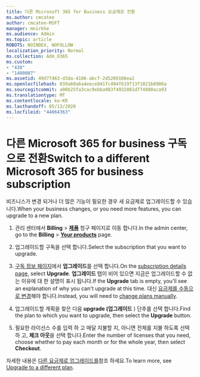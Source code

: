 ```yaml
---
title: 다른 Microsoft 365 for Business 요금제로 전환
ms.author: cmcatee
author: cmcatee-MSFT
manager: mnirkhe
ms.audience: Admin
ms.topic: article
ROBOTS: NOINDEX, NOFOLLOW
localization_priority: Normal
ms.collection: Adm_O365
ms.custom:
- "438"
- "1400007"
ms.assetid: 49d77463-d3da-4106-abcf-2d5209106ea2
ms.openlocfilehash: 039a60a6a4eece841fc494f619f13f1021b8906a
ms.sourcegitcommit: a98b25fa3cac9ebba983f4932881d774880aca93
ms.translationtype: MT
ms.contentlocale: ko-KR
ms.lasthandoff: 05/13/2020
ms.locfileid: "44064363"
---
```

# <a name="switch-to-a-different-microsoft-365-for-business-subscription"></a><span data-ttu-id="39e25-102">다른 Microsoft 365 for business 구독으로 전환</span><span class="sxs-lookup"><span data-stu-id="39e25-102">Switch to a different Microsoft 365 for business subscription</span></span>

<span data-ttu-id="39e25-103">비즈니스가 변경 되거나 더 많은 기능이 필요한 경우 새 요금제로 업그레이드할 수 있습니다.</span><span class="sxs-lookup"><span data-stu-id="39e25-103">When your business changes, or you need more features, you can upgrade to a new plan.</span></span>
  
1. <span data-ttu-id="39e25-104">관리 센터에서 **Billing** \> **[제품](https://go.microsoft.com/fwlink/p/?linkid=842054)** 청구 페이지로 이동 합니다.</span><span class="sxs-lookup"><span data-stu-id="39e25-104">In the admin center, go to the **Billing** \> **[Your products](https://go.microsoft.com/fwlink/p/?linkid=842054)** page.</span></span>

2. <span data-ttu-id="39e25-105">업그레이드할 구독을 선택 합니다.</span><span class="sxs-lookup"><span data-stu-id="39e25-105">Select the subscription that you want to upgrade.</span></span>

3. <span data-ttu-id="39e25-106">[구독 정보 페이지](https://admin.microsoft.com/AdminPortal/Home#/subscriptions/webdirect%252F0dbaa202-d590-4529-98c2-a5e2ebaac702)에서 **업그레이드**를 선택 합니다.</span><span class="sxs-lookup"><span data-stu-id="39e25-106">On the [subscription details page](https://admin.microsoft.com/AdminPortal/Home#/subscriptions/webdirect%252F0dbaa202-d590-4529-98c2-a5e2ebaac702), select **Upgrade**.</span></span>  <span data-ttu-id="39e25-107">**업그레이드** 탭이 비어 있으면 지금은 업그레이드할 수 없는 이유에 대 한 설명이 표시 됩니다.</span><span class="sxs-lookup"><span data-stu-id="39e25-107">If the **Upgrade** tab is empty, you'll see an explanation of why you can't upgrade at this time.</span></span> <span data-ttu-id="39e25-108">대신 [요금제를 수동으로 변경](https://docs.microsoft.com/microsoft-365/commerce/subscriptions/change-plans-manually?view=o365-worldwide)해야 합니다.</span><span class="sxs-lookup"><span data-stu-id="39e25-108">Instead, you will need to [change plans manually](https://docs.microsoft.com/microsoft-365/commerce/subscriptions/change-plans-manually?view=o365-worldwide).</span></span>

4. <span data-ttu-id="39e25-109">업그레이드할 계획을 찾은 다음 **upgrade (업그레이드** ) 단추를 선택 합니다.</span><span class="sxs-lookup"><span data-stu-id="39e25-109">Find the plan to which you want to upgrade, then select the **Upgrade** button.</span></span>

5. <span data-ttu-id="39e25-110">필요한 라이선스 수를 입력 하 고 매달 지불할 지, 아니면 전체를 지불 하도록 선택 하 고, **체크 아웃**을 선택 합니다.</span><span class="sxs-lookup"><span data-stu-id="39e25-110">Enter the number of licenses that you need, choose whether to pay each month or for the whole year, then select **Checkout**.</span></span>

<span data-ttu-id="39e25-111">자세한 내용은 [다른 요금제로 업그레이드를](https://docs.microsoft.com/office365/admin/subscriptions-and-billing/upgrade-to-different-plan)참조 하세요.</span><span class="sxs-lookup"><span data-stu-id="39e25-111">To learn more, see [Upgrade to a different plan](https://docs.microsoft.com/office365/admin/subscriptions-and-billing/upgrade-to-different-plan).</span></span>
